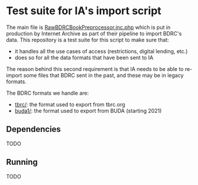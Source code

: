 # Test suite for IA's import script

The main file is [RawBDRCBookPreprocessor.inc.php](RawBDRCBookPreprocessor.inc.php) which is put in production by Internet Archive as part of their pipeline to import BDRC's data. This repository is a test suite for this script to make sure that:
- it handles all the use cases of access (restrictions, digital lending, etc.)
- does so for all the data formats that have been sent to IA

The reason behind this second requirement is that IA needs to be able to re-import some files that BDRC sent in the past, and these may be in legacy formats.

The BDRC formats we handle are:
- [tbrc/](tbrc/): the format used to export from tbrc.org
- [buda1/](buda1/): the format used to export from BUDA (starting 2021)

## Dependencies

TODO

## Running

TODO
